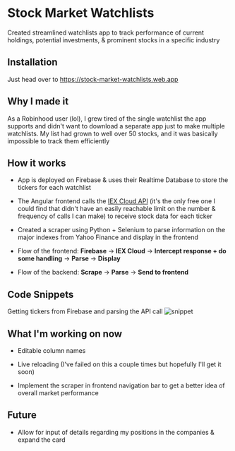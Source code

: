 # Stock Market Watchlists

Created streamlined watchlists app to track performance of current holdings, potential investments, & prominent stocks in a specific industry   

## Installation
Just head over to https://stock-market-watchlists.web.app 

## Why I made it
As a Robinhood user (lol), I grew tired of the single watchlist the app supports and didn't want to download a separate app just to make multiple watchlists. My list had grown to well over 50 stocks, and it was basically impossible to track them efficiently


## How it works 
- App is deployed on Firebase & uses their Realtime Database to store the tickers for each watchlist

- The Angular frontend calls the [IEX Cloud API](https://iexcloud.io/) (it's the only free one I could find that didn't have an easily reachable limit on the number & frequency of calls I can make) to receive stock data for each ticker

- Created a scraper using Python + Selenium to parse information on the major indexes from Yahoo Finance and display in the frontend

- Flow of the frontend: **Firebase** &#8594; **IEX Cloud** &#8594; **Intercept response + do some handling** &#8594; **Parse** &#8594; **Display** 

- Flow of the backend: **Scrape** &#8594; **Parse** &#8594; **Send to frontend**


## Code Snippets
Getting tickers from Firebase and parsing the API call
![snippet](https://screenrec.com/share/yKqBZbNG5A)

## What I'm working on now
- Editable column names

- Live reloading (I've failed on this a couple times but hopefully I'll get it soon)

- Implement the scraper in frontend navigation bar to get a better idea of overall market performance 


## Future
- Allow for input of details regarding my positions in the companies & expand the card 

